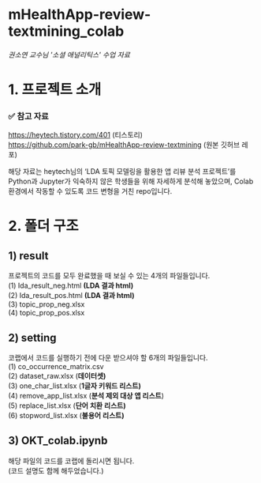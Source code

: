 # mHealthApp-review-textmining_colab
###### 권소연 교수님 '소셜 애널리틱스' 수업 자료

# 1. 프로젝트 소개
### ✅ 참고 자료
https://heytech.tistory.com/401 (티스토리) <br>
https://github.com/park-gb/mHealthApp-review-textmining (원본 깃허브 레포) <br>

해당 자료는 heytech님의 ‘LDA 토픽 모델링을 활용한 앱 리뷰 분석 프로젝트’를 Python과 Jupyter가 익숙하지 않은 학생들을 위해 자세하게 분석해 놓았으며, Colab 환경에서 작동할 수 있도록 코드 변형을 거친 repo입니다.


# 2. 폴더 구조
## 1) result
프로젝트의 코드를 모두 완료했을 때 보실 수 있는 4개의 파일들입니다. <br>
(1) Ida_result_neg.html **(LDA 결과 html)** <br>
(2) Ida_result_pos.html **(LDA 결과 html)** <br>
(3) topic_prop_neg.xlsx <br>
(4) topic_prop_pos.xlsx <br>

## 2) setting
코랩에서 코드를 실행하기 전에 다운 받으셔야 할 6개의 파일들입니다. <br>
(1) co_occurrence_matrix.csv <br>
(2) dataset_raw.xlsx (**데이터셋)** <br>
(3) one_char_list.xlsx (**1글자 키워드 리스트)** <br>
(4) remove_app_list.xlsx (**분석 제외 대상 앱 리스트**) <br>
(5) replace_list.xlsx (**단어 치환 리스트)** <br>
(6) stopword_list.xlsx (**불용어 리스트)** <br>

## 3) OKT_colab.ipynb
해당 파일의 코드를 코랩에 돌리시면 됩니다. <br>
(코드 설명도 함께 해두었습니다.)
